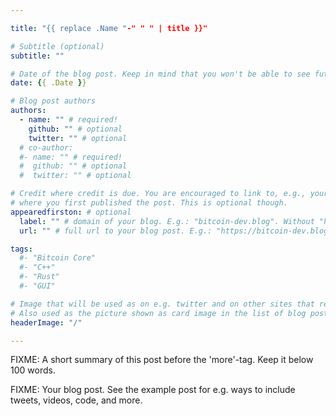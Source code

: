 ```yaml
---

title: "{{ replace .Name "-" " " | title }}"

# Subtitle (optional)
subtitle: ""

# Date of the blog post. Keep in mind that you won't be able to see future blog post without the "--buildFuture" option in Hugo.
date: {{ .Date }}

# Blog post authors
authors:
  - name: "" # required!
    github: "" # optional
    twitter: "" # optional
  # co-author:
  #- name: "" # required!
  #  github: "" # optional
  #  twitter: "" # optional

# Credit where credit is due. You are encouraged to link to, e.g., your own blog
# where you first published the post. This is optional though.
appearedfirston: # optional
  label: "" # domain of your blog. E.g.: "bitcoin-dev.blog". Without "https://".
  url: "" # full url to your blog post. E.g.: "https://bitcoin-dev.blog/blog/example-post/"

tags:
  #- "Bitcoin Core"
  #- "C++"
  #- "Rust"
  #- "GUI"

# Image that will be used as on e.g. twitter and on other sites that read open-graph data (og:image)
# Also used as the picture shown as card image in the list of blog posts on this site.
headerImage: "/"

---
```



FIXME: A short summary of this post before the 'more'-tag.
Keep it below 100 words.

<!--more-->

FIXME: Your blog post.
See the example post for e.g. ways to include tweets, videos, code, and more.


